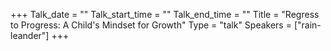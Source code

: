 +++
Talk_date = ""
Talk_start_time = ""
Talk_end_time = ""
Title = "Regress to Progress: A Child's Mindset for Growth"
Type = "talk"
Speakers = ["rain-leander"]
+++


